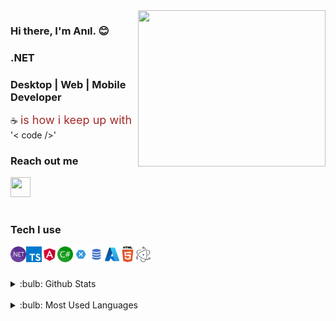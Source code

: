 <img src="https://media.giphy.com/media/26FPOFusQUOKpnXTG/giphy.gif" align="right" width="300" height="250">

### Hi there, I'm Anıl. :blush:

### .NET 

### Desktop |   Web |   Mobile Developer

:coffee: <font color="brown" size="4"> is how i keep up with </font> '< code />'

### Reach out me

[<img height="32" width="32" src="https://unpkg.com/simple-icons@v7/icons/linkedin.svg" align="left"/>][linkedin]


<br />
<br />
<br />

### Tech I use

<img src="https://raw.githubusercontent.com/github/explore/93d8a67084f94b2a444e510199a6e7622e5b09a3/topics/dotnet/dotnet.png" width="25" height="25" align="left">

<img src="https://raw.githubusercontent.com/github/explore/80688e429a7d4ef2fca1e82350fe8e3517d3494d/topics/typescript/typescript.png" width="25" height="25" align="left">

<img src="https://raw.githubusercontent.com/github/explore/80688e429a7d4ef2fca1e82350fe8e3517d3494d/topics/angular/angular.png" width="25" height="25" align="left">

<img src="https://raw.githubusercontent.com/github/explore/80688e429a7d4ef2fca1e82350fe8e3517d3494d/topics/csharp/csharp.png" width="25" height="25" align="left">

<img src="https://raw.githubusercontent.com/github/explore/80688e429a7d4ef2fca1e82350fe8e3517d3494d/topics/xamarin/xamarin.png" width="25" height="25" align="left">

<img src="https://raw.githubusercontent.com/github/explore/80688e429a7d4ef2fca1e82350fe8e3517d3494d/topics/sql/sql.png" width="25" height="25" align="left">

<img src="https://raw.githubusercontent.com/github/explore/eaef8552d8b082ffafe2bfc8a5023d47da904aac/topics/azure/azure.png" width="25" height="25" align="left">

<img src="https://raw.githubusercontent.com/github/explore/80688e429a7d4ef2fca1e82350fe8e3517d3494d/topics/html/html.png" width="25" height="25" align="left">

<img src="https://raw.githubusercontent.com/github/explore/80688e429a7d4ef2fca1e82350fe8e3517d3494d/topics/electron/electron.png" width="25" height="25" align="left">



<br />
<br />
<br />

<details>
<summary>:bulb: Github Stats</summary>
<img src="https://github-readme-stats.vercel.app/api?username=a-celik&show_icons=true&theme=radical">
</details>

<br />

<details>
<summary>:bulb: Most Used Languages</summary>
<img src="https://github-readme-stats.vercel.app/api/top-langs/?username=a-celik&layout=compact">
</details>

[linkedin]:https://www.linkedin.com/in/an%C4%B1l-%C3%A7elik-576369207/
